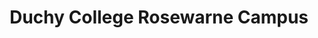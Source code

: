 ---
layout: iframe-page
title: Duchy College Rosewarne Campus
iframe: <iframe id="akLandingPage" data-src="https://apps.akerolabs.com/cornwall-college/fb-duchy-r-fe?type=embed&ak_app=page&ak_ts=1475746384562" frameborder="0" width="100%" height="1000" scrolling="no"></iframe><script src="https://apps.akerolabs.com/public/contents/js/iframe-embed-v2.js"></script>
---